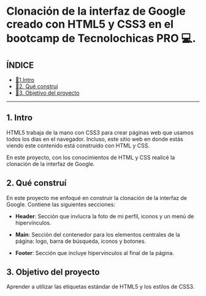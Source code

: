 # Clonación de la interfaz de Google creado con HTML5 y CSS3 en el bootcamp de Tecnolochicas PRO 💻. 

## ÍNDICE

* [📌1.Intro](https://github.com/paupadron/cloninterfazgoogle/blob/main/README.md#1-intro)
* [📌2. Qué construí](https://github.com/paupadron/cloninterfazgoogle/edit/main/README.md#2-qu%C3%A9-constru%C3%AD)
* [📌3. Objetivo del proyecto](https://github.com/paupadron/cloninterfazgoogle/edit/main/README.md#3-objetivo-del-proyecto)

****

## 1. Intro
HTML5 trabaja de la mano con CSS3 para crear páginas web que usamos todos los días en el navegador. Incluso, este sitio web en donde estás viendo este contenido está construido con HTML y CSS.

En este proyecto, con los conocimientos de HTML y CSS realicé la clonación de la interfaz de Google.


## 2. Qué construí
En este proyecto me enfoqué en construir la clonación de la interfaz de Google.
Contiene las siguientes secciones:

* **Header**: Sección que invlucra la foto de mi perfil, iconos y un menú de hipervínculos.

* **Main**: Sección del contenedor para los elementos centrales de la página: logo, barra de búsqueda, iconos y botones. 

* **Footer**: Sección que incluye hipervínculos al final de la página. 

## 3. Objetivo del proyecto
Aprender a utilizar las etiquetas estándar de HTML5 y los estilos de CSS3. 
